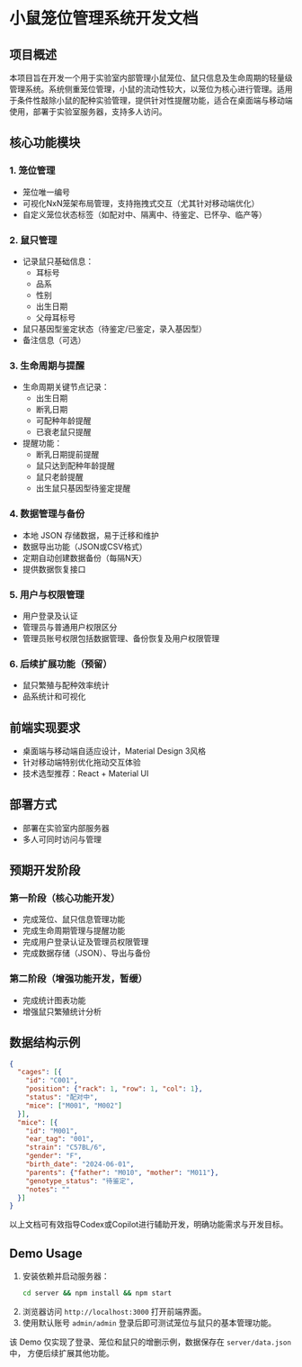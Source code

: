 # 小鼠笼位管理系统开发文档

## 项目概述

本项目旨在开发一个用于实验室内部管理小鼠笼位、鼠只信息及生命周期的轻量级管理系统。系统侧重笼位管理，小鼠的流动性较大，以笼位为核心进行管理。适用于条件性敲除小鼠的配种实验管理，提供针对性提醒功能，适合在桌面端与移动端使用，部署于实验室服务器，支持多人访问。

## 核心功能模块

### 1. 笼位管理

* 笼位唯一编号
* 可视化NxN笼架布局管理，支持拖拽式交互（尤其针对移动端优化）
* 自定义笼位状态标签（如配对中、隔离中、待鉴定、已怀孕、临产等）

### 2. 鼠只管理

* 记录鼠只基础信息：
  * 耳标号
  * 品系
  * 性别
  * 出生日期
  * 父母耳标号
* 鼠只基因型鉴定状态（待鉴定/已鉴定，录入基因型）
* 备注信息（可选）

### 3. 生命周期与提醒

* 生命周期关键节点记录：
  * 出生日期
  * 断乳日期
  * 可配种年龄提醒
  * 已衰老鼠只提醒
* 提醒功能：
  * 断乳日期提前提醒
  * 鼠只达到配种年龄提醒
  * 鼠只老龄提醒
  * 出生鼠只基因型待鉴定提醒

### 4. 数据管理与备份

* 本地 JSON 存储数据，易于迁移和维护
* 数据导出功能（JSON或CSV格式）
* 定期自动创建数据备份（每隔N天）
* 提供数据恢复接口

### 5. 用户与权限管理

* 用户登录及认证
* 管理员与普通用户权限区分
* 管理员账号权限包括数据管理、备份恢复及用户权限管理

### 6. 后续扩展功能（预留）

* 鼠只繁殖与配种效率统计
* 品系统计和可视化

## 前端实现要求

* 桌面端与移动端自适应设计，Material Design 3风格
* 针对移动端特别优化拖动交互体验
* 技术选型推荐：React + Material UI

## 部署方式

* 部署在实验室内部服务器
* 多人可同时访问与管理

## 预期开发阶段

### 第一阶段（核心功能开发）

* 完成笼位、鼠只信息管理功能
* 完成生命周期管理与提醒功能
* 完成用户登录认证及管理员权限管理
* 完成数据存储（JSON）、导出与备份

### 第二阶段（增强功能开发，暂缓）

* 完成统计图表功能
* 增强鼠只繁殖统计分析

## 数据结构示例

```json
{
  "cages": [{
    "id": "C001",
    "position": {"rack": 1, "row": 1, "col": 1},
    "status": "配对中",
    "mice": ["M001", "M002"]
  }],
  "mice": [{
    "id": "M001",
    "ear_tag": "001",
    "strain": "C57BL/6",
    "gender": "F",
    "birth_date": "2024-06-01",
    "parents": {"father": "M010", "mother": "M011"},
    "genotype_status": "待鉴定",
    "notes": ""
  }]
}
```

以上文档可有效指导Codex或Copilot进行辅助开发，明确功能需求与开发目标。

## Demo Usage

1. 安装依赖并启动服务器：
   ```bash
   cd server && npm install && npm start
   ```
2. 浏览器访问 `http://localhost:3000` 打开前端界面。
3. 使用默认账号 `admin/admin` 登录后即可测试笼位与鼠只的基本管理功能。

该 Demo 仅实现了登录、笼位和鼠只的增删示例，数据保存在 `server/data.json` 中，
方便后续扩展其他功能。
